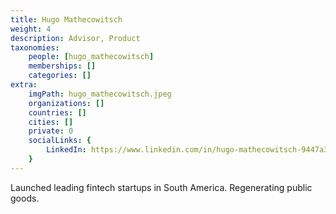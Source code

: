 ```yaml
---
title: Hugo Mathecowitsch
weight: 4
description: Advisor, Product
taxonomies:
    people: [hugo_mathecowitsch]
    memberships: []
    categories: []
extra:
    imgPath: hugo_mathecowitsch.jpeg
    organizations: []
    countries: []
    cities: []
    private: 0
    socialLinks: {
        LinkedIn: https://www.linkedin.com/in/hugo-mathecowitsch-9447a3213,
    }
---
```


Launched leading fintech startups in South America. Regenerating public goods.